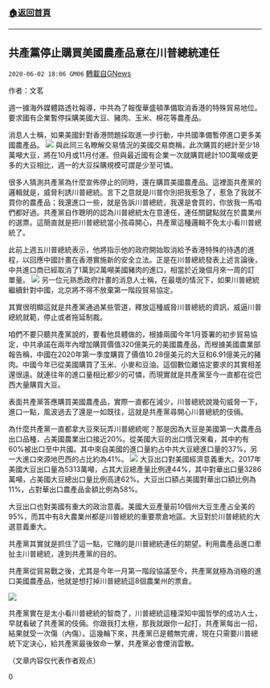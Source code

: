 ###  [:house:返回首頁](https://github.com/ourhimalayas/txt)
---

## 共產黨停止購買美國農產品意在川普總統連任
`2020-06-02 18:06 GM06` [轉載自GNews](https://gnews.org/zh-hant/220967/)

作者：文茗

週一據海外媒體路透社報導，中共為了報復華盛頓準備取消香港的特殊貿易地位。要求國有企業暫停採購美國大豆、豬肉、玉米、棉花等農產品。

消息人士稱，如果美國針對香港問題採取進一步行動，中共國準備暫停進口更多美國農產品。
![](https://s3.amazonaws.com/gnews-media-offload/wp-content/uploads/2020/06/02174924/1-20.jpg)
與此同三名瞭解交易情況的美國交易商稱，此次購買的總計至少18萬噸大豆，將在10月或11月付運。但與最近國有企業一次就購買總計100萬噸或更多的大豆相比，週一的大豆採購規模可謂是少至可憐。

很多人猜測共產黨為什麼宣佈停止的同時，還在購買美國農產品。這裡面共產黨的邏輯就是，威脅利誘川普總統。言下之意就是川普你別把我惹急了，惹急了我就不買你的農產品；我還進口一些，就是告訴川普總統，我還是會買的，你放我一馬咱們都好過。共產黨自作聰明的認為川普總統太在意連任，連任關鍵點就在於農業州的選票。這簡直就是把川普總統當小孩尋開心，共產黨這種邏輯不免太小看川普總統了。

此前上週五川普總統表示，他將指示他的政府開始取消給予香港特殊的待遇的進程，以回應中國計畫在香港實施新的安全立法。正是在川普總統發表上述言論後，中共進口商已經取消了1萬到2萬噸美國豬肉的進口，相當於近幾個月來一周的訂單量。
![](https://s3.amazonaws.com/gnews-media-offload/wp-content/uploads/2020/06/02175010/2-14.jpg)
另一位元熟悉政府計畫的消息人士稱，在最壞的情況下，如果川普總統繼續針對中國，北京將不得不放棄第一階段貿易協定。

其實很明顯這就是共產黨通過某些管道，釋放這種威脅川普總統的資訊，威逼川普總統就範，停止或者拖延制裁。

咱們不要只聽共產黨說的，要看他具體做的，根據兩國今年1月簽署的初步貿易協定，中共承諾在兩年內增加購買價值320億美元的美國農產品，而根據美國農業部報告稱，中國在2020年第一季度購買了價值10.28億美元的大豆和6.91億美元的豬肉。中國今年已從美國購買了玉米、小麥和豆油。這個數位離協定要求的其實相差還很遠。就連往年的進口量相比都少的可憐，而現實就是共產黨至今一直都在從巴西大量購買大豆。

表面共產黨答應購買美國農產品，實際一直都在減少，川普總統說幾句威脅一下，進口一點，風波過去了還是一如既往，這就是共產黨尋開心川普總統的伎倆。

為什麼共產黨一直都拿大豆來玩弄川普總統呢？那是因為大豆是美國第一大農產品出口品種，占美國農業出口接近20%。從美國大豆的出口情況來看，其中約有60%被出口至中共國。其中來自美國的進口量約占中共大豆總進口量的37%，另一大進口來源地巴西的占比約為41%。
![](https://s3.amazonaws.com/gnews-media-offload/wp-content/uploads/2020/06/02175116/3-9.jpg)
大豆出口對美國經濟意義重大。2017年美國大豆出口量為5313萬噸，占其大豆總產量比例達44%，其中對華出口量3286萬噸，占美國大豆總出口量比例高達62%。大豆出口額占美國對華出口額比例為11%，占對華出口農產品金額比例為58%。

大豆出口也對美國有重大的政治意義。美國大豆產量前10個州大豆生產占全美的95%，而其中有8大農業州都是川普總統的重要票倉地區。大豆對於川普總統的大選意義重大。

共產黨其實就是抓住了這一點，它賭的是川普總統連任的期望。利用農產品進口牽扯主川普總統，達到共產黨的目的。

共產黨從貿易戰之後，尤其是今年一月第一階段協議至今，共產黨就極為消極的進口美國農產品，他就是想打掉川普總統這8個農業州的票倉。

![](https://s3.amazonaws.com/gnews-media-offload/wp-content/uploads/2020/06/02175205/4-5.png)

共產黨實在是太小看川普總統的智商了，川普總統這種深知中國哲學的成功人士，早就看破了共產黨的伎倆。你跟我打太極，那我就跟你一起打，共產黨每出一招，結果就受一次傷（內傷）。這幾輪下來，共產黨已是體無完膚，現在只需要川普總統下定決心，給共產黨最後致命一擊，共產黨必會煙消雲散。

（文章内容仅代表作者观点）

0
